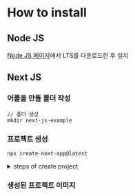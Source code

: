 # How to install

## Node JS

[Node JS 페이지](https://nodejs.org/en)에서 LTS를 다운로드한 후 설치

## Next JS

### 어플을 만들 폴더 작성

```
// 폴더 생성
mkdir next-js-example
```

### 프로젝트 생성

```
npx create-next-app@latest
```



<details>

<summary>steps of create project</summary>

{% code lineNumbers="true" %}
```
What is your project named? my-app
Would you like to use TypeScript? No / Yes
Would you like to use ESLint? No / Yes
Would you like to use Tailwind CSS? No / Yes
Would you like your code inside a `src/` directory? No / Yes
Would you like to use App Router? (recommended) No / Yes
Would you like to customize the import alias (`@/*` by default)? No / Yes
```
{% endcode %}

1. 프로젝트명 (새폴더를 작성하기 때문에 현재 프로젝트 이용하고 싶을때는 . 선택)&#x20;
2. 타입스크립트 사용할 것인가 yes&#x20;
3. ESLint 사용할 것인가 yes Tailwind CSS 사용할 것인가 yes
4. &#x20;src directory 사용할 것인가 yes&#x20;
5. APP Router 사용할 것인가 yes&#x20;
6. Import 시 alias 사용할 것인가 no

</details>

### 생성된 프로젝트 이미지
